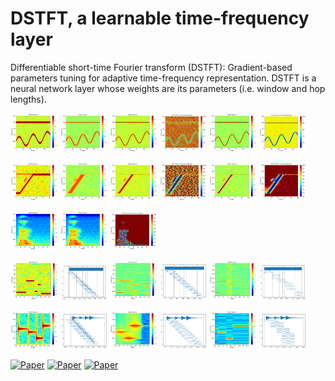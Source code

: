 # DSTFT, a learnable time-frequency layer
Differentiable short-time Fourier transform (DSTFT): Gradient-based parameters tuning for adaptive time-frequency representation.
DSTFT is a neural network layer whose weights are its parameters (i.e. window and hop lengths).


<p float="middle">
  <img src="fig/1_100.png" width="15%" />
  <img src="fig/1_1000.png" width="15%" /> 
  <img src="fig/1_1.png" width="15%" />
  <img src="fig/1_2.png" width="15%" /> 
  <img src="fig/1_3.png" width="15%" />
  <img src="fig/1_4.png" width="15%" /> 
</p>

<p float="middle">
  <img src="fig/2_100.png" width="15%" />
  <img src="fig/2_1000.png" width="15%" /> 
  <img src="fig/2_1.png" width="15%" />
  <img src="fig/2_2.png" width="15%" /> 
  <img src="fig/2_3.png" width="15%" />
  <img src="fig/2_4.png" width="15%" /> 
</p>

<p float="middle">
  <img src="fig/5_.png" width="15%" />
  <img src="fig/5_1.png" width="15%" /> 
  <img src="fig/5_2.png" width="15%" />
</p>

<p float="middle">
  <img src="fig/3_100.png" width="15%" />
  <img src="fig/3_100b.png" width="15%" /> 
  <img src="fig/3_1000.png" width="15%" />
  <img src="fig/3_1000b.png" width="15%" /> 
  <img src="fig/3_3.png" width="15%" />
  <img src="fig/3_4.png" width="15%" /> 
</p>

<p float="middle">
  <img src="fig/4_100.png" width="15%" />
  <img src="fig/4_100b.png" width="15%" /> 
  <img src="fig/4_1000.png" width="15%" />
  <img src="fig/4_1000b.png" width="15%" /> 
  <img src="fig/4_3.png" width="15%" />
  <img src="fig/4_4.png" width="15%" /> 
</p>


[![Paper](http://img.shields.io/badge/paper-arxiv-b31b1b.svg)](https://arxiv.org/abs/2208.10886) [![Paper](http://img.shields.io/badge/paper-arxiv-b31b1b.svg)](https://arxiv.org/abs/2308.02418) [![Paper](http://img.shields.io/badge/paper-arxiv-b31b1b.svg)](https://arxiv.org/abs/2308.02421)
